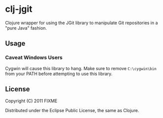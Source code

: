 # clj-jgit

Clojure wrapper for using the JGit library to manipulate Git repositories in a "pure Java" fashion.

## Usage

### Caveat Windows Users

Cygwin will cause this library to hang. Make sure to remove `C:\cygwin\bin` from your PATH before attempting to use this library.

## License

Copyright (C) 2011 FIXME

Distributed under the Eclipse Public License, the same as Clojure.
